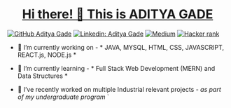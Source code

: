 <a href="https://github.com/Aditya12Gade">
  <h1 align="center"> Hi there! 👋 This is ADITYA GADE</h1>
</a>

[![GitHub Aditya Gade](https://img.shields.io/github/followers/shrikgade?label=follow&style=social)](https://github.com/Aditya12Gade)
[![Linkedin: Aditya Gade](https://img.shields.io/badge/Shrikant%20Gade-blue?style=flat-square&logo=Linkedin&logoColor=white&link=https://www.linkedin.com/in/shrikant-gade/)](https://www.linkedin.com/in/aditya-gade-5667b7193/)
[![Medium](https://img.shields.io/badge/medium-shrikantgade-blue?style=flat&logo=appveyor&link=https://medium.com/@theshrikantgade)](https://medium.com/@adityagade0751)
[![Hacker rank](https://img.shields.io/badge/kaggle-SHRIKANTGADE-blue?style=flat&logo=appveyor&link=https://www.kaggle.com/shrikantgade)](https://www.kaggle.com/shrikantgade)





- 🔭 I’m currently working on - * JAVA, MYSQL, HTML, CSS, JAVASCRIPT, REACT.js, NODE.js *

- 🌱 I’m currently learning - * Full Stack Web Development (MERN) and Data Structures *

- 👯 I’ve recently worked on multiple Industrial relevant projects - *as part of my undergraduate program* 
`
